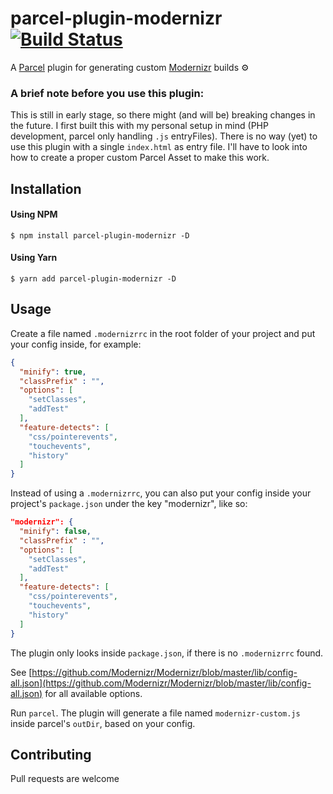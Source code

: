 # parcel-plugin-modernizr [![Build Status](https://travis-ci.com/hirasso/parcel-plugin-modernizr.svg?branch=master)](https://travis-ci.com/hirasso/parcel-plugin-modernizr)
A [Parcel](https://github.com/parcel-bundler/parcel) plugin for generating custom [Modernizr](https://github.com/Modernizr/Modernizr) builds ⚙️

### A brief note before you use this plugin:

This is still in early stage, so there might (and will be) breaking changes in the future. I first built this with my personal setup in mind (PHP development, parcel only handling `.js` entryFiles). There is no way (yet) to use this plugin with a single `index.html` as entry file. I'll have to look into how to create a proper custom Parcel Asset to make this work.

## Installation

#### Using NPM

```
$ npm install parcel-plugin-modernizr -D
```
#### Using Yarn
```
$ yarn add parcel-plugin-modernizr -D
```

## Usage

Create a file named `.modernizrrc` in the root folder of your project and put your config inside, for example:

```json
{
  "minify": true,
  "classPrefix" : "",
  "options": [
    "setClasses",
    "addTest"
  ],
  "feature-detects": [
    "css/pointerevents", 
    "touchevents", 
    "history"
  ]
}
```

Instead of using a `.modernizrrc`, you can also put your config inside your project's `package.json` under the key "modernizr", like so:


```json
"modernizr": {
  "minify": false,
  "classPrefix" : "",
  "options": [
    "setClasses",
    "addTest"
  ],
  "feature-detects": [
    "css/pointerevents", 
    "touchevents", 
    "history"
  ]
}
```

The plugin only looks inside `package.json`, if there is no `.modernizrrc` found.

See [https://github.com/Modernizr/Modernizr/blob/master/lib/config-all.json](https://github.com/Modernizr/Modernizr/blob/master/lib/config-all.json) for all available options.

Run `parcel`. The plugin will generate a file named `modernizr-custom.js` inside parcel's `outDir`, based on your config.


## Contributing
Pull requests are welcome

